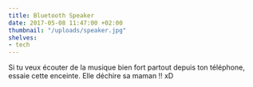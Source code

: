 ```yaml
---
title: Bluetooth Speaker
date: 2017-05-08 11:47:00 +02:00
thumbnail: "/uploads/speaker.jpg"
shelves:
- tech
---
```


Si tu veux écouter de la musique bien fort partout depuis ton téléphone, essaie cette enceinte. Elle déchire sa maman !! xD